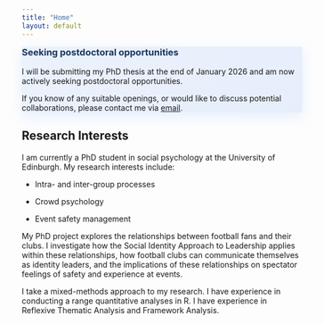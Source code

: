 ```yaml
---
title: "Home"
layout: default
---
```


<div class="highlight-box" style="background: linear-gradient(135deg, rgba(138, 180, 248, 0.15), rgba(99, 152, 242, 0.15)); border-left-color: #8ab4f8; box-shadow: 0 8px 25px rgba(138, 180, 248, 0.2);">
  <h3 style="color: #1a365d; margin-top: 0;">Seeking postdoctoral opportunities</h3>
  <p>I will be submitting my PhD thesis at the end of January 2026 and am now actively seeking postdoctoral opportunities.</p>
  <p>If you know of any suitable openings, or would like to discuss potential collaborations, please contact me via <a href="mailto:kayleigh.smith@ed.ac.uk">email</a>.</p>
</div>

## Research Interests

I am currently a PhD student in social psychology at the University of Edinburgh. My research interests include:

-   Intra- and inter-group processes

-   Crowd psychology

-   Event safety management

My PhD project explores the relationships between football fans and their clubs. I investigate how the Social Identity Approach to Leadership applies within these relationships, how football clubs can communicate themselves as identity leaders, and the implications of these relationships on spectator feelings of safety and experience at events.

I take a mixed-methods approach to my research. I have experience in conducting a range quantitative analyses in R. I have experience in Reflexive Thematic Analysis and Framework Analysis. 

